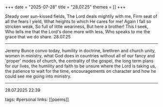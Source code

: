 +++
date = "2025-07-28"
title = "28.07.25"
themes = []
+++

Steady over sun-kissed fields,
The Lord deals mightily with me,
Firm seat of all the fears I yield,
What heights to which He cares for me!
Again I fall so stricken weak,
So full of little weariness,
But here a brother! This I seek,
Who tells me that the Lord's done more with less,
Who speaks to me the grace that we do share.
28.07.25

---

Jeremy Bunce convo today, humility in doctrine, brethren and church unity, women in ministry, what God does in countries without all of our fancy and 'proper' modes of church, the centrality of the gospel, the long term plans for our lives, the humility and faith to be unsure where the Lord is taking us, the patience to wait for the time, encouragements on character and how he could see me going into ministry.

---

28.07.2025 22:39

tags: #personal
links: [[poems]]
